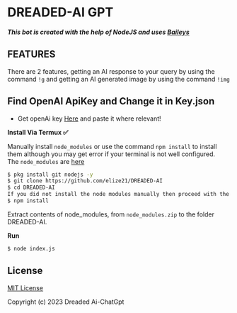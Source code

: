 # DREADED-AI GPT

***This bot is created with the help of NodeJS and uses [Baileys](https://github.com/adiwajshing/Baileys)***

## FEATURES
There are 2 features, getting an AI response to your query by using the command ```!g``` and getting an AI generated image by using the command ```!img```

## Find  OpenAI ApiKey and Change it in Key.json
- Get openAi key [Here](https://beta.openai.com/account/api-keys) and paste it where relevant!


**Install Via Termux ✅**

Manually install ```node_modules``` or use the command ```npm install``` to install them although you may get error if your terminal is not well configured.
<br>The ```node_modules``` are [here](https://drive.google.com/file/d/1xgRIwDVuTklxwdtsx933WfmzqtRxEsGV/view?usp=share_link)
```bash
$ pkg install git nodejs -y
$ git clone https://github.com/elize21/DREADED-AI
$ cd DREADED-AI
If you did not install the node modules manually then proceed with the command below.
$ npm install
```
Extract contents of node_modules, from ```node_modules.zip``` to the folder DREADED-AI.

**Run**
```bash
$ node index.js
```


## License
[MIT License](https://github.com/Fortunatusmokaya/DREADED-AI/blob/main/LICENSE)

Copyright (c) 2023 Dreaded Ai-ChatGpt

